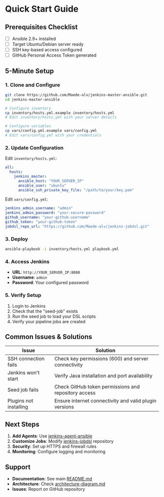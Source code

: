# Quick Start Guide

## Prerequisites Checklist

- [ ] Ansible 2.9+ installed
- [ ] Target Ubuntu/Debian server ready
- [ ] SSH key-based access configured
- [ ] GitHub Personal Access Token generated

## 5-Minute Setup

### 1. Clone and Configure

```bash
git clone https://github.com/Maede-alv/jenkins-master-ansible.git
cd jenkins-master-ansible

# Configure inventory
cp inventory/hosts.yml.example inventory/hosts.yml
# Edit inventory/hosts.yml with your server details

# Configure variables
cp vars/config.yml.example vars/config.yml
# Edit vars/config.yml with your credentials
```

### 2. Update Configuration

Edit `inventory/hosts.yml`:
```yaml
all:
  hosts:
    jenkins_master:
      ansible_host: "YOUR_SERVER_IP"
      ansible_user: "ubuntu"
      ansible_ssh_private_key_file: "/path/to/your/key.pem"
```

Edit `vars/config.yml`:
```yaml
jenkins_admin_username: "admin"
jenkins_admin_password: "your-secure-password"
github_username: "your-github-username"
github_token: "your-github-token"
jobdsl_repo_url: "https://github.com/Maede-alv/jenkins-jobdsl.git"
```

### 3. Deploy

```bash
ansible-playbook -i inventory/hosts.yml playbook.yml
```

### 4. Access Jenkins

- **URL**: `http://YOUR_SERVER_IP:8080`
- **Username**: `admin`
- **Password**: Your configured password

### 5. Verify Setup

1. Login to Jenkins
2. Check that the "seed-job" exists
3. Run the seed job to load your DSL scripts
4. Verify your pipeline jobs are created

## Common Issues & Solutions

| Issue | Solution |
|-------|----------|
| SSH connection fails | Check key permissions (600) and server connectivity |
| Jenkins won't start | Verify Java installation and port availability |
| Seed job fails | Check GitHub token permissions and repository access |
| Plugins not installing | Ensure internet connectivity and valid plugin versions |

## Next Steps

1. **Add Agents**: Use [jenkins-agent-ansible](https://github.com/Maede-alv/jenkins-agent-ansible)
2. **Customize Jobs**: Modify [jenkins-jobdsl](https://github.com/Maede-alv/jenkins-jobdsl) repository
3. **Security**: Set up HTTPS and firewall rules
4. **Monitoring**: Configure logging and monitoring

## Support

- **Documentation**: See main [README.md](../README.md)
- **Architecture**: Check [architecture-diagram.md](architecture-diagram.md)
- **Issues**: Report on GitHub repository 